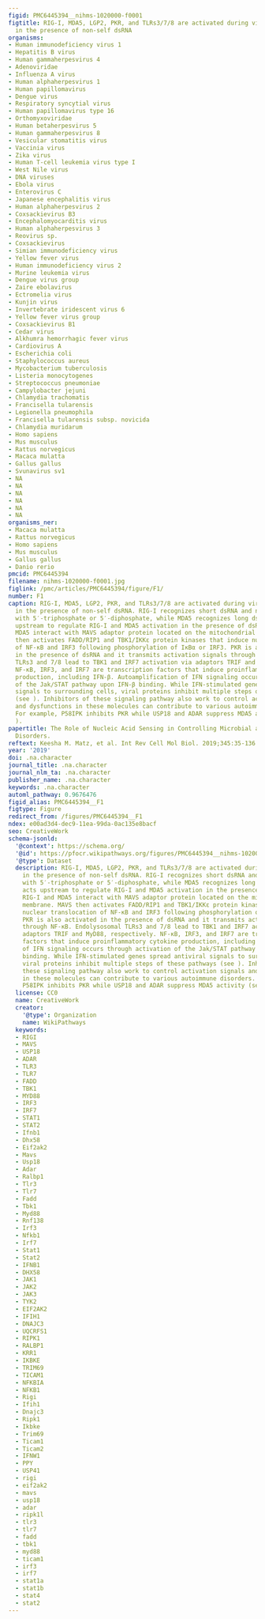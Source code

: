 ```yaml
---
figid: PMC6445394__nihms-1020000-f0001
figtitle: RIG-I, MDA5, LGP2, PKR, and TLRs3/7/8 are activated during viral infection
  in the presence of non-self dsRNA
organisms:
- Human immunodeficiency virus 1
- Hepatitis B virus
- Human gammaherpesvirus 4
- Adenoviridae
- Influenza A virus
- Human alphaherpesvirus 1
- Human papillomavirus
- Dengue virus
- Respiratory syncytial virus
- Human papillomavirus type 16
- Orthomyxoviridae
- Human betaherpesvirus 5
- Human gammaherpesvirus 8
- Vesicular stomatitis virus
- Vaccinia virus
- Zika virus
- Human T-cell leukemia virus type I
- West Nile virus
- DNA viruses
- Ebola virus
- Enterovirus C
- Japanese encephalitis virus
- Human alphaherpesvirus 2
- Coxsackievirus B3
- Encephalomyocarditis virus
- Human alphaherpesvirus 3
- Reovirus sp.
- Coxsackievirus
- Simian immunodeficiency virus
- Yellow fever virus
- Human immunodeficiency virus 2
- Murine leukemia virus
- Dengue virus group
- Zaire ebolavirus
- Ectromelia virus
- Kunjin virus
- Invertebrate iridescent virus 6
- Yellow fever virus group
- Coxsackievirus B1
- Cedar virus
- Alkhumra hemorrhagic fever virus
- Cardiovirus A
- Escherichia coli
- Staphylococcus aureus
- Mycobacterium tuberculosis
- Listeria monocytogenes
- Streptococcus pneumoniae
- Campylobacter jejuni
- Chlamydia trachomatis
- Francisella tularensis
- Legionella pneumophila
- Francisella tularensis subsp. novicida
- Chlamydia muridarum
- Homo sapiens
- Mus musculus
- Rattus norvegicus
- Macaca mulatta
- Gallus gallus
- Svunavirus sv1
- NA
- NA
- NA
- NA
- NA
- NA
organisms_ner:
- Macaca mulatta
- Rattus norvegicus
- Homo sapiens
- Mus musculus
- Gallus gallus
- Danio rerio
pmcid: PMC6445394
filename: nihms-1020000-f0001.jpg
figlink: /pmc/articles/PMC6445394/figure/F1/
number: F1
caption: RIG-I, MDA5, LGP2, PKR, and TLRs3/7/8 are activated during viral infection
  in the presence of non-self dsRNA. RIG-I recognizes short dsRNA and non-self ssRNA
  with 5′-triphosphate or 5′-diphosphate, while MDA5 recognizes long dsRNA. LGP2 acts
  upstream to regulate RIG-I and MDA5 activation in the presence of dsRNA. RIG-I and
  MDA5 interact with MAVS adaptor protein located on the mitochondrial membrane. MAVS
  then activates FADD/RIP1 and TBK1/IKKε protein kinases that induce nuclear translocation
  of NF-κB and IRF3 following phosphorylation of IκBα or IRF3. PKR is also activated
  in the presence of dsRNA and it transmits activation signals through NF-κB. Endolysosomal
  TLRs3 and 7/8 lead to TBK1 and IRF7 activation via adaptors TRIF and MyD88, respectively.
  NF-κB, IRF3, and IRF7 are transcription factors that induce proinflammatory cytokine
  production, including IFN-β. Autoamplification of IFN signaling occurs through activation
  of the Jak/STAT pathway upon IFN-β binding. While IFN-stimulated genes spread antiviral
  signals to surrounding cells, viral proteins inhibit multiple steps of these pathways
  (see ). Inhibitors of these signaling pathway also work to control activation signals
  and dysfunctions in these molecules can contribute to various autoimmune disorders.
  For example, P58IPK inhibits PKR while USP18 and ADAR suppress MDA5 activity (see
  ).
papertitle: The Role of Nucleic Acid Sensing in Controlling Microbial and Autoimmune
  Disorders.
reftext: Keesha M. Matz, et al. Int Rev Cell Mol Biol. 2019;345:35-136.
year: '2019'
doi: .na.character
journal_title: .na.character
journal_nlm_ta: .na.character
publisher_name: .na.character
keywords: .na.character
automl_pathway: 0.9676476
figid_alias: PMC6445394__F1
figtype: Figure
redirect_from: /figures/PMC6445394__F1
ndex: e00ad3d4-dec9-11ea-99da-0ac135e8bacf
seo: CreativeWork
schema-jsonld:
  '@context': https://schema.org/
  '@id': https://pfocr.wikipathways.org/figures/PMC6445394__nihms-1020000-f0001.html
  '@type': Dataset
  description: RIG-I, MDA5, LGP2, PKR, and TLRs3/7/8 are activated during viral infection
    in the presence of non-self dsRNA. RIG-I recognizes short dsRNA and non-self ssRNA
    with 5′-triphosphate or 5′-diphosphate, while MDA5 recognizes long dsRNA. LGP2
    acts upstream to regulate RIG-I and MDA5 activation in the presence of dsRNA.
    RIG-I and MDA5 interact with MAVS adaptor protein located on the mitochondrial
    membrane. MAVS then activates FADD/RIP1 and TBK1/IKKε protein kinases that induce
    nuclear translocation of NF-κB and IRF3 following phosphorylation of IκBα or IRF3.
    PKR is also activated in the presence of dsRNA and it transmits activation signals
    through NF-κB. Endolysosomal TLRs3 and 7/8 lead to TBK1 and IRF7 activation via
    adaptors TRIF and MyD88, respectively. NF-κB, IRF3, and IRF7 are transcription
    factors that induce proinflammatory cytokine production, including IFN-β. Autoamplification
    of IFN signaling occurs through activation of the Jak/STAT pathway upon IFN-β
    binding. While IFN-stimulated genes spread antiviral signals to surrounding cells,
    viral proteins inhibit multiple steps of these pathways (see ). Inhibitors of
    these signaling pathway also work to control activation signals and dysfunctions
    in these molecules can contribute to various autoimmune disorders. For example,
    P58IPK inhibits PKR while USP18 and ADAR suppress MDA5 activity (see ).
  license: CC0
  name: CreativeWork
  creator:
    '@type': Organization
    name: WikiPathways
  keywords:
  - RIGI
  - MAVS
  - USP18
  - ADAR
  - TLR3
  - TLR7
  - FADD
  - TBK1
  - MYD88
  - IRF3
  - IRF7
  - STAT1
  - STAT2
  - Ifnb1
  - Dhx58
  - Eif2ak2
  - Mavs
  - Usp18
  - Adar
  - Ralbp1
  - Tlr3
  - Tlr7
  - Fadd
  - Tbk1
  - Myd88
  - Rnf138
  - Irf3
  - Nfkb1
  - Irf7
  - Stat1
  - Stat2
  - IFNB1
  - DHX58
  - JAK1
  - JAK2
  - JAK3
  - TYK2
  - EIF2AK2
  - IFIH1
  - DNAJC3
  - UQCRFS1
  - RIPK1
  - RALBP1
  - KRR1
  - IKBKE
  - TRIM69
  - TICAM1
  - NFKBIA
  - NFKB1
  - Rigi
  - Ifih1
  - Dnajc3
  - Ripk1
  - Ikbke
  - Trim69
  - Ticam1
  - Ticam2
  - IFNW1
  - PPY
  - USP41
  - rigi
  - eif2ak2
  - mavs
  - usp18
  - adar
  - ripk1l
  - tlr3
  - tlr7
  - fadd
  - tbk1
  - myd88
  - ticam1
  - irf3
  - irf7
  - stat1a
  - stat1b
  - stat4
  - stat2
---
```

